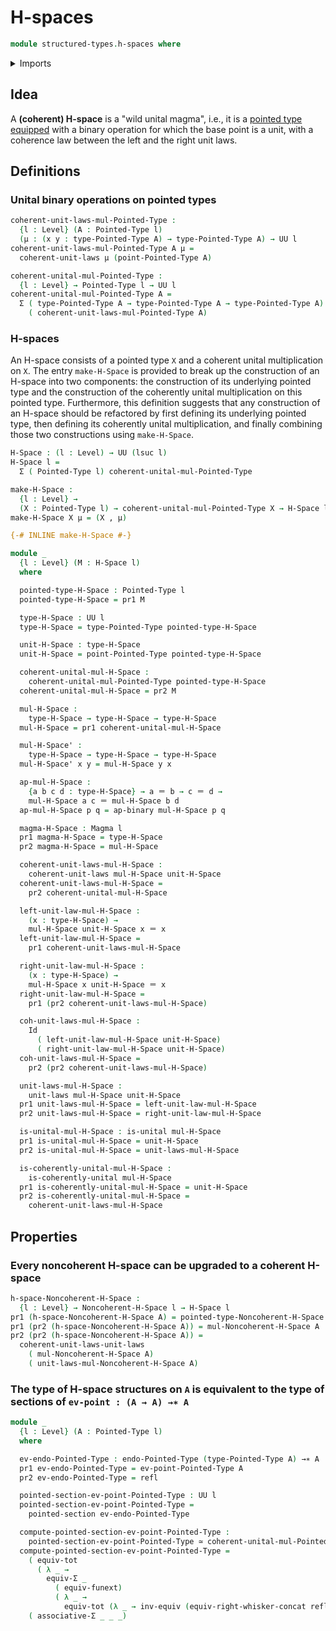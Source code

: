 # H-spaces

```agda
module structured-types.h-spaces where
```

<details><summary>Imports</summary>

```agda
open import foundation.action-on-identifications-binary-functions
open import foundation.action-on-identifications-functions
open import foundation.dependent-pair-types
open import foundation.equivalences
open import foundation.evaluation-functions
open import foundation.function-extensionality
open import foundation.function-types
open import foundation.functoriality-dependent-pair-types
open import foundation.identity-types
open import foundation.type-arithmetic-dependent-pair-types
open import foundation.unital-binary-operations
open import foundation.universe-levels
open import foundation.whiskering-identifications-concatenation

open import foundation-core.endomorphisms

open import structured-types.magmas
open import structured-types.noncoherent-h-spaces
open import structured-types.pointed-homotopies
open import structured-types.pointed-maps
open import structured-types.pointed-sections
open import structured-types.pointed-types
```

</details>

## Idea

A **(coherent) H-space** is a "wild unital magma", i.e., it is a
[pointed type](structured-types.pointed-types.md)
[equipped](foundation.structure.md) with a binary operation for which the base
point is a unit, with a coherence law between the left and the right unit laws.

## Definitions

### Unital binary operations on pointed types

```agda
coherent-unit-laws-mul-Pointed-Type :
  {l : Level} (A : Pointed-Type l)
  (μ : (x y : type-Pointed-Type A) → type-Pointed-Type A) → UU l
coherent-unit-laws-mul-Pointed-Type A μ =
  coherent-unit-laws μ (point-Pointed-Type A)

coherent-unital-mul-Pointed-Type :
  {l : Level} → Pointed-Type l → UU l
coherent-unital-mul-Pointed-Type A =
  Σ ( type-Pointed-Type A → type-Pointed-Type A → type-Pointed-Type A)
    ( coherent-unit-laws-mul-Pointed-Type A)
```

### H-spaces

An H-space consists of a pointed type `X` and a coherent unital multiplication
on `X`. The entry `make-H-Space` is provided to break up the construction of an
H-space into two components: the construction of its underlying pointed type and
the construction of the coherently unital multiplication on this pointed type.
Furthermore, this definition suggests that any construction of an H-space should
be refactored by first defining its underlying pointed type, then defining its
coherently unital multiplication, and finally combining those two constructions
using `make-H-Space`.

```agda
H-Space : (l : Level) → UU (lsuc l)
H-Space l =
  Σ ( Pointed-Type l) coherent-unital-mul-Pointed-Type

make-H-Space :
  {l : Level} →
  (X : Pointed-Type l) → coherent-unital-mul-Pointed-Type X → H-Space l
make-H-Space X μ = (X , μ)

{-# INLINE make-H-Space #-}

module _
  {l : Level} (M : H-Space l)
  where

  pointed-type-H-Space : Pointed-Type l
  pointed-type-H-Space = pr1 M

  type-H-Space : UU l
  type-H-Space = type-Pointed-Type pointed-type-H-Space

  unit-H-Space : type-H-Space
  unit-H-Space = point-Pointed-Type pointed-type-H-Space

  coherent-unital-mul-H-Space :
    coherent-unital-mul-Pointed-Type pointed-type-H-Space
  coherent-unital-mul-H-Space = pr2 M

  mul-H-Space :
    type-H-Space → type-H-Space → type-H-Space
  mul-H-Space = pr1 coherent-unital-mul-H-Space

  mul-H-Space' :
    type-H-Space → type-H-Space → type-H-Space
  mul-H-Space' x y = mul-H-Space y x

  ap-mul-H-Space :
    {a b c d : type-H-Space} → a ＝ b → c ＝ d →
    mul-H-Space a c ＝ mul-H-Space b d
  ap-mul-H-Space p q = ap-binary mul-H-Space p q

  magma-H-Space : Magma l
  pr1 magma-H-Space = type-H-Space
  pr2 magma-H-Space = mul-H-Space

  coherent-unit-laws-mul-H-Space :
    coherent-unit-laws mul-H-Space unit-H-Space
  coherent-unit-laws-mul-H-Space =
    pr2 coherent-unital-mul-H-Space

  left-unit-law-mul-H-Space :
    (x : type-H-Space) →
    mul-H-Space unit-H-Space x ＝ x
  left-unit-law-mul-H-Space =
    pr1 coherent-unit-laws-mul-H-Space

  right-unit-law-mul-H-Space :
    (x : type-H-Space) →
    mul-H-Space x unit-H-Space ＝ x
  right-unit-law-mul-H-Space =
    pr1 (pr2 coherent-unit-laws-mul-H-Space)

  coh-unit-laws-mul-H-Space :
    Id
      ( left-unit-law-mul-H-Space unit-H-Space)
      ( right-unit-law-mul-H-Space unit-H-Space)
  coh-unit-laws-mul-H-Space =
    pr2 (pr2 coherent-unit-laws-mul-H-Space)

  unit-laws-mul-H-Space :
    unit-laws mul-H-Space unit-H-Space
  pr1 unit-laws-mul-H-Space = left-unit-law-mul-H-Space
  pr2 unit-laws-mul-H-Space = right-unit-law-mul-H-Space

  is-unital-mul-H-Space : is-unital mul-H-Space
  pr1 is-unital-mul-H-Space = unit-H-Space
  pr2 is-unital-mul-H-Space = unit-laws-mul-H-Space

  is-coherently-unital-mul-H-Space :
    is-coherently-unital mul-H-Space
  pr1 is-coherently-unital-mul-H-Space = unit-H-Space
  pr2 is-coherently-unital-mul-H-Space =
    coherent-unit-laws-mul-H-Space
```

## Properties

### Every noncoherent H-space can be upgraded to a coherent H-space

```agda
h-space-Noncoherent-H-Space :
  {l : Level} → Noncoherent-H-Space l → H-Space l
pr1 (h-space-Noncoherent-H-Space A) = pointed-type-Noncoherent-H-Space A
pr1 (pr2 (h-space-Noncoherent-H-Space A)) = mul-Noncoherent-H-Space A
pr2 (pr2 (h-space-Noncoherent-H-Space A)) =
  coherent-unit-laws-unit-laws
    ( mul-Noncoherent-H-Space A)
    ( unit-laws-mul-Noncoherent-H-Space A)
```

### The type of H-space structures on `A` is equivalent to the type of sections of `ev-point : (A → A) →∗ A`

```agda
module _
  {l : Level} (A : Pointed-Type l)
  where

  ev-endo-Pointed-Type : endo-Pointed-Type (type-Pointed-Type A) →∗ A
  pr1 ev-endo-Pointed-Type = ev-point-Pointed-Type A
  pr2 ev-endo-Pointed-Type = refl

  pointed-section-ev-point-Pointed-Type : UU l
  pointed-section-ev-point-Pointed-Type =
    pointed-section ev-endo-Pointed-Type

  compute-pointed-section-ev-point-Pointed-Type :
    pointed-section-ev-point-Pointed-Type ≃ coherent-unital-mul-Pointed-Type A
  compute-pointed-section-ev-point-Pointed-Type =
    ( equiv-tot
      ( λ _ →
        equiv-Σ _
          ( equiv-funext)
          ( λ _ →
            equiv-tot (λ _ → inv-equiv (equiv-right-whisker-concat refl))))) ∘e
    ( associative-Σ _ _ _)
```

